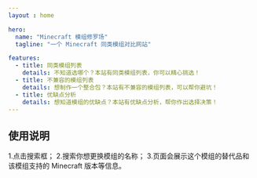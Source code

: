 ```yaml
---
layout : home

hero:
  name: "Minecraft 模组修罗场"
  tagline: "一个 Minecraft 同类模组对比网站"

features:
  - title: 同类模组列表
    details: 不知道选哪个？本站有同类模组列表，你可以精心挑选！
  - title: 不兼容的模组列表
    details: 想制作一个整合包？本站有不兼容的模组列表，可以帮你避坑！
  - title: 优缺点分析
    details: 想知道模组的优缺点？本站有优缺点分析，帮你作出选择决策！
---
```


## 使用说明

1.点击搜索框；
2.搜索你想更换模组的名称；
3.页面会展示这个模组的替代品和该模组支持的 Minecraft 版本等信息。

<Giscus />
